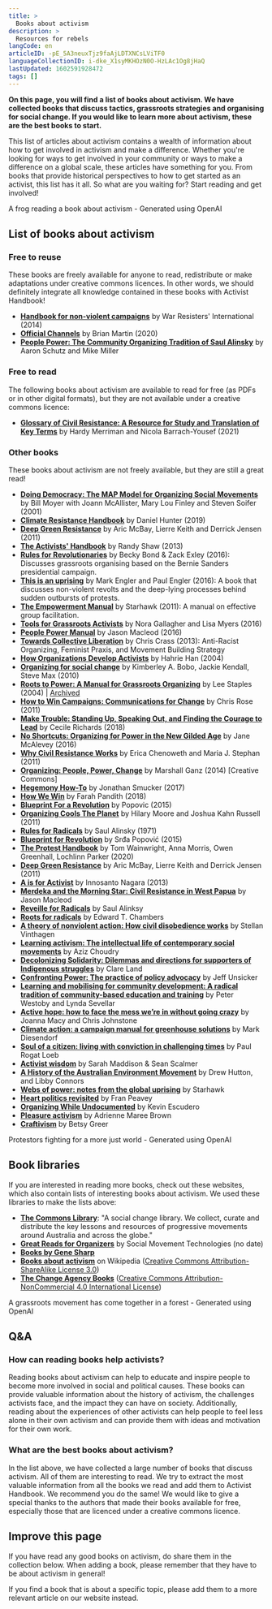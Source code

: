 ```yaml
---
title: >
  Books about activism
description: >
  Resources for rebels
langCode: en
articleID: -pE_5A3neuxTjz9faAjLDTXNCsLViTF0
languageCollectionID: i-dke_X1syMKHOzN0O-HzLAc1Og8jHaQ
lastUpdated: 1602591928472
tags: []
---
```


**On this page, you will find a list of books about activism. We have collected books that discuss tactics, grassroots strategies and organising for social change. If you would like to learn more about activism, these are the best books to start.**

This list of articles about activism contains a wealth of information about how to get involved in activism and make a difference. Whether you're looking for ways to get involved in your community or ways to make a difference on a global scale, these articles have something for you. From books that provide historical perspectives to how to get started as an activist, this list has it all. So what are you waiting for? Start reading and get involved!

<div><figcaption>A frog reading a book about activism - Generated using OpenAI</figcaption></div>

## **List of books about activism**

### Free to reuse

These books are freely available for anyone to read, redistribute or make adaptations under creative commons licences. In other words, we should definitely integrate all knowledge contained in these books with Activist Handbook!

-   [**Handbook for non-violent campaigns**](https://www.nonviolent-conflict.org/resource/handbook-for-nonviolent-campaigns/) by War Resisters' International (2014)
-   [**Official Channels**](/resources/official-channels) by Brian Martin (2020)
-   [**People Power: The Community Organizing Tradition of Saul Alinsky**](https://archive.org/details/PeoplePowerTheCommunityOrganizingTraditionOfSaulAlinsky) by Aaron Schutz and Mike Miller

### Free to read

The following books about activism are available to read for free (as PDFs or in other digital formats), but they are not available under a creative commons licence:

-   [**Glossary of Civil Resistance: A Resource for Study and Translation of Key Terms**](/resources/glossary-of-civil-resistance) by Hardy Merriman and Nicola Barrach-Yousef (2021)

### Other books

These books about activism are not freely available, but they are still a great read!

-   [**Doing Democracy: The MAP Model for Organizing Social Movements**](/resources/doing-democracy) by Bill Moyer with Joann McAllister, Mary Lou Finley and Steven Soifer (2001)
-   [**Climate Resistance Handbook**](/resources/climate-resistance-handbook) by Daniel Hunter (2019)
-   [**Deep Green Resistance**](/resources/deep-green-resistance) by Aric McBay, Lierre Keith and Derrick Jensen (2011)
-   [**The Activists' Handbook**](/resources/the-activists-handbook) by Randy Shaw (2013)
-   [**Rules for Revolutionaries**](/resources/rules-for-revolutionaries) by Becky Bond & Zack Exley (2016): Discusses grassroots organising based on the Bernie Sanders presidential campaign.
-   [**This is an uprising**](/resources/this-is-an-uprising) by Mark Engler and Paul Engler (2016): A book that discusses non-violent revolts and the deep-lying processes behind sudden outbursts of protests.
-   [**The Empowerment Manual**](/resources/the-empowerment-manual) by Starhawk (2011): A manual on effective group facilitation.
-   [**Tools for Grassroots Activists**](/resources/tools-for-grassroots-activists) by Nora Gallagher and Lisa Myers (2016)
-   [**People Power Manual**](/resources/people-power-manual) by Jason Macleod (2016)
-   [**Towards Collective Liberation**](/resources/towards-collective-liberation) by Chris Crass (2013): Anti-Racist Organizing, Feminist Praxis, and Movement Building Strategy
-   [**How Organizations Develop Activists**](https://commonslibrary.org/how-organizations-develop-activists/) by Hahrie Han (2004)
-   [**Organizing for social change**](http://www.midwestacademy.com/manual/) by Kimberley A. Bobo, Jackie Kendall, Steve Max (2010)
-   [**Roots to Power: A Manual for Grassroots Organizing**](http://organisez-vous.org/rootstopower.pdf) by Lee Staples (2004) | [Archived](https://drive.google.com/file/d/1IcInKbG2dNeF6NGZrKSsEe8GyivucKT5/view?usp=sharing)
-   [**How to Win Campaigns: Communications for Change**](https://www.routledge.com/How-to-Win-Campaigns-Communications-for-Change/Rose/p/book/9781849711142) by Chris Rose (2011)
-   [**Make Trouble: Standing Up, Speaking Out, and Finding the Courage to Lead**](https://www.goodreads.com/book/show/35721620-make-trouble) by Cecile Richards (2018)
-   [**No Shortcuts: Organizing for Power in the New Gilded Age**](https://janemcalevey.com/no-shortcuts/) by Jane McAlevey (2016)
-   [**Why Civil Resistance Works**](https://www.ericachenoweth.com/research/wcrw) by Erica Chenoweth and Maria J. Stephan (2011)
-   [**Organizing: People, Power, Change**](https://commonslibrary.org/organizing-people-power-change/?fbclid=IwAR1-jgrQprCIU9cbWxc9VmM0PefYU1Qnj9JHGK_MHEWF66AAPG3jEG3GNs4) by Marshall Ganz (2014) \[Creative Commons\]
-   [**Hegemony How-To**](https://hegemonyhowto.org/) by Jonathan Smucker (2017)
-   [**How We Win**](http://farahpandith.com/book/) by Farah Pandith (2018)
-   [**Blueprint For a Revolution**](https://en.wikipedia.org/wiki/Blueprint_for_Revolution?fbclid=IwAR0t84FOPcfUxE6kXLpOfc2Xi18vO_d7KB4tIPkbarvHblSVZ6BaT2V7qik) by Popovic (2015)
-   [**Organizing Cools The Planet**](https://organizingcoolstheplanet.wordpress.com/) by Hilary Moore and Joshua Kahn Russell (2011)
-   [**Rules for Radicals**](/rules-for-radicals) by Saul Alinsky (1971)
-   [**Blueprint for Revolution**](https://en.wikipedia.org/wiki/Blueprint_for_Revolution) by Srđa Popović (2015)
-   [**The Protest Handbook**](https://www.bloomsburyprofessional.com/uk/the-protest-handbook-9781526514028/) by Tom Wainwright, Anna Morris, Owen Greenhall, Lochlinn Parker (2020)
-   [**Deep Green Resistance**](https://deepgreenresistance.net/) by Aric McBay, Lierre Keith and Derrick Jensen (2011)
-   [**A is for Activist**](/resources/a-is-for-activist) by Innosanto Nagara (2013)
-   [**Merdeka and the Morning Star: Civil Resistance in West Papua**](https://thechangeagency.org/merdeka-and-the-morning-star-civil-resistance-in-west-papua/) by Jason Macleod
-   [**Reveille for Radicals**](https://thechangeagency.org/reveille-for-radicals/) by Saul Alinksy
-   [**Roots for radicals**](https://thechangeagency.org/roots-for-radicals/) by Edward T. Chambers
-   [**A theory of nonviolent action: How civil disobedience works**](https://thechangeagency.org/a-theory-of-nonviolent-action-how-civil-disobedience-works/) by Stellan Vinthagen
-   [**Learning activism: The intellectual life of contemporary social movements**](https://thechangeagency.org/learning-activism-the-intellectual-life-of-contemporary-social-movements/) by Aziz Choudry
-   [**Decolonizing Solidarity: Dilemmas and directions for supporters of Indigenous struggles**](https://thechangeagency.org/decolonizing-solidarity-dilemmas-and-directions-for-supporters-of-indigenous-struggles/) by Clare Land
-   [**Confronting Power: The practice of policy advocacy**](https://thechangeagency.org/confronting-power-the-practice-of-policy-advocacy/) by Jeff Unsicker
-   [**Learning and mobilising for community development: A radical tradition of community-based education and training**](https://thechangeagency.org/learning-and-mobilising-for-community-development/) by Peter Westoby and Lynda Sevellar
-   [**Active hope: how to face the mess we’re in without going crazy**](https://thechangeagency.org/active-hope-how-to-face-the-mess-were-in-without-going-crazy/) by Joanna Macy and Chris Johnstone
-   [**Climate action: a campaign manual for greenhouse solutions**](https://thechangeagency.org/climate-action-a-campaign-manual-for-greenhouse-solutions/) by Mark Diesendorf
-   [**Soul of a citizen: living with conviction in challenging times**](https://thechangeagency.org/soul-of-a-citizen-living-with-conviction-in-challenging-times/) by Paul Rogat Loeb
-   [**Activist wisdom**](https://thechangeagency.org/activist-wisdom/) by Sarah Maddison & Sean Scalmer
-   [**A History of the Australian Environment Movement**](https://www.cambridge.org/nl/academic/subjects/history/regional-history-after-1500/history-australian-environment-movement?format=HB&isbn=9780521450768) by Drew Hutton, and Libby Connors
-   [**Webs of power: notes from the global uprising**](https://thechangeagency.org/webs-of-power-notes-from-the-global-uprising/) by Starhawk
-   [**Heart politics revisited**](https://thechangeagency.org/heart-politics-revisited/) by Fran Peavey
-   [**Organizing While Undocumented**](https://nyupress.org/9781479834150/organizing-while-undocumented/) by Kevin Escudero
-   [**Pleasure activism**](https://www.akpress.org/pleasure-activism.html) by Adrienne Maree Brown
-   [**Craftivism**](https://arsenalpulp.com/Books/C/Craftivism) by Betsy Greer

<div><figcaption>Protestors fighting for a more just world - Generated using OpenAI</figcaption></div>

## Book libraries

If you are interested in reading more books, check out these websites, which also contain lists of interesting books about activism. We used these libraries to make the lists above:

-   [**The Commons Library**](https://commonslibrary.org/): "A social change library. We collect, curate and distribute the key lessons and resources of progressive movements around Australia and across the globe."
-   [**Great Reads for Organizers**](https://socialmovementtechnologies.org/campaign-support/great-reads/) by Social Movement Technologies (no date)
-   [**Books by Gene Sharp**](https://www.goodreads.com/author/list/2386.Gene_Sharp?fbclid=IwAR0F-ISOTmaUGhD0qrYvr_oVndNn1tC34N9eCUfBlrOPgmWHp2qZ6xhKW9o)
-   [**Books about activism**](https://en.wikipedia.org/wiki/Category:Books_about_activism) on Wikipedia ([Creative Commons Attribution-ShareAlike License 3.0](https://en.wikipedia.org/wiki/Wikipedia:Text_of_Creative_Commons_Attribution-ShareAlike_3.0_Unported_License))
-   [**The Change Agency Books**](https://thechangeagency.org/toolkit/?_resource_type=book) ([Creative Commons Attribution-NonCommercial 4.0 International License](https://creativecommons.org/licenses/by-nc/4.0/))

<div><figcaption>A grassroots movement has come together in a forest - Generated using OpenAI</figcaption></div>

## Q&A

### How can reading books help activists?

Reading books about activism can help to educate and inspire people to become more involved in social and political causes. These books can provide valuable information about the history of activism, the challenges activists face, and the impact they can have on society. Additionally, reading about the experiences of other activists can help people to feel less alone in their own activism and can provide them with ideas and motivation for their own work.

### What are the best books about activism?

In the list above, we have collected a large number of books that discuss activism. All of them are interesting to read. We try to extract the most valuable information from all the books we read and add them to Activist Handbook. We recommend you do the same! We would like to give a special thanks to the authors that made their books available for free, especially those that are licenced under a creative commons licence.

## Improve this page

If you have read any good books on activism, do share them in the collection below. When adding a book, please remember that they have to be about activism in general!

If you find a book that is about a specific topic, please add them to a more relevant article on our website instead.